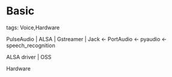 # Basic

tags: Voice,Hardware

<!--sec data-title="Introduction" data-id="1" data-nopdf="true" data-collapse=false ces-->

PulseAudio | ALSA | Gstreamer | Jack <- PortAudio <- pyaudio <- speech_recognition

ALSA driver | OSS

Hardware

<!--endsec-->